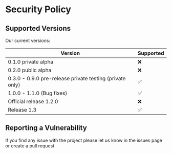 # Security Policy

## Supported Versions

Our current versions: 

| Version | Supported          |
| ------- | ------------------ |
| 0.1.0 private alpha | :x:|   
| 0.2.0 public alpha   | :x:                |
| 0.3.0 - 0.9.0 pre-release private testing (private only) |:white_check_mark: |
|1.0.0 - 1.1.0 (Bug fixes) | :white_check_mark:
| Official release 1.2.0  | :x:              |
| Release 1.3                   | :white_check_mark:   |
## Reporting a Vulnerability

If you find any issue with the project please let us know in the issues page or create a pull request
